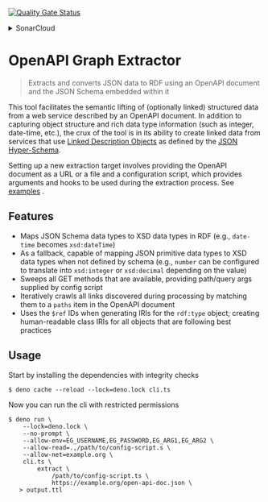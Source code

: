  [![Quality Gate Status](https://sonarcloud.io/api/project_badges/measure?project=Open-MBEE_openapi-graph-extractor&metric=alert_status)](https://sonarcloud.io/summary/new_code?id=Open-MBEE_openapi-graph-extractor&branch=pull%2F10%2Fhead)  <details>
  <summary>SonarCloud</summary>
  

[![Duplicated Lines (%)](https://sonarcloud.io/api/project_badges/measure?project=Open-MBEE_openapi-graph-extractor&metric=duplicated_lines_density)](https://sonarcloud.io/summary/new_code?id=Open-MBEE_openapi-graph-extractor) [![Reliability Rating](https://sonarcloud.io/api/project_badges/measure?project=Open-MBEE_openapi-graph-extractor&metric=reliability_rating)](https://sonarcloud.io/summary/new_code?id=Open-MBEE_openapi-graph-extractor) [![Technical Debt](https://sonarcloud.io/api/project_badges/measure?project=Open-MBEE_openapi-graph-extractor&metric=sqale_index)](https://sonarcloud.io/summary/new_code?id=Open-MBEE_openapi-graph-extractor) [![Coverage](https://sonarcloud.io/api/project_badges/measure?project=Open-MBEE_openapi-graph-extractor&metric=coverage)](https://sonarcloud.io/summary/new_code?id=Open-MBEE_openapi-graph-extractor) [![Lines of Code](https://sonarcloud.io/api/project_badges/measure?project=Open-MBEE_openapi-graph-extractor&metric=ncloc)](https://sonarcloud.io/summary/new_code?id=Open-MBEE_openapi-graph-extractor) [![Code Smells](https://sonarcloud.io/api/project_badges/measure?project=Open-MBEE_openapi-graph-extractor&metric=code_smells)](https://sonarcloud.io/summary/new_code?id=Open-MBEE_openapi-graph-extractor) [![Maintainability Rating](https://sonarcloud.io/api/project_badges/measure?project=Open-MBEE_openapi-graph-extractor&metric=sqale_rating)](https://sonarcloud.io/summary/new_code?id=Open-MBEE_openapi-graph-extractor) [![Security Rating](https://sonarcloud.io/api/project_badges/measure?project=Open-MBEE_openapi-graph-extractor&metric=security_rating)](https://sonarcloud.io/summary/new_code?id=Open-MBEE_openapi-graph-extractor) [![Bugs](https://sonarcloud.io/api/project_badges/measure?project=Open-MBEE_openapi-graph-extractor&metric=bugs)](https://sonarcloud.io/summary/new_code?id=Open-MBEE_openapi-graph-extractor) [![Vulnerabilities](https://sonarcloud.io/api/project_badges/measure?project=Open-MBEE_openapi-graph-extractor&metric=vulnerabilities)](https://sonarcloud.io/summary/new_code?id=Open-MBEE_openapi-graph-extractor)
</details>

# OpenAPI Graph Extractor

> Extracts and converts JSON data to RDF using an OpenAPI document and the JSON Schema embedded within it

This tool facilitates the semantic lifting of (optionally linked) structured data from a web service described by an OpenAPI document. In addition to capturing object structure and rich data type information (such as integer, date-time, etc.), the crux of the tool is in its ability to create linked data from services that use [Linked Description Objects](https://json-schema.org/draft/2019-09/json-schema-hypermedia.html#ldo) as defined by the [JSON Hyper-Schema](https://json-schema.org/draft/2019-09/json-schema-hypermedia.html).

Setting up a new extraction target involves providing the OpenAPI document as a URL or a file and a configuration script, which provides arguments and hooks to be used during the extraction process. See [examples](/examples/) .


## Features

 - Maps JSON Schema data types to XSD data types in RDF (e.g., `date-time` becomes `xsd:dateTime`)
 - As a fallback, capable of mapping JSON primitive data types to XSD data types when not defined by schema (e.g., `number` can be configured to translate into `xsd:integer` or `xsd:decimal` depending on the value)
 - Sweeps all GET methods that are available, providing path/query args supplied by config script
 - Iteratively crawls all links discovered during processing by matching them to a `paths` item in the OpenAPI document
 - Uses the `$ref` IDs when generating IRIs for the `rdf:type` object; creating human-readable class IRIs for all objects that are following best practices


## Usage

Start by installing the dependencies with integrity checks
```console
$ deno cache --reload --lock=deno.lock cli.ts
```

Now you can run the cli with restricted permissions
```console
$ deno run \
    --lock=deno.lock \
    --no-prompt \
    --allow-env=EG_USERNAME,EG_PASSWORD,EG_ARG1,EG_ARG2 \
    --allow-read=.,/path/to/config-script.s \
    --allow-net=example.org \
    cli.ts \
        extract \
            /path/to/config-script.ts \
            https://example.org/open-api-doc.json \
   > output.ttl
```
